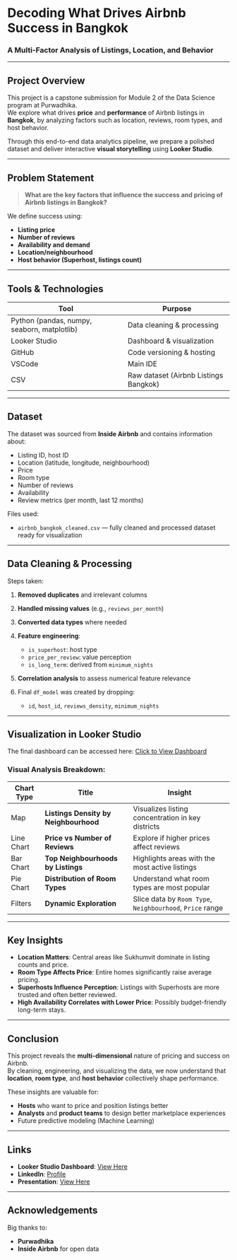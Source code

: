 # Decoding What Drives Airbnb Success in Bangkok  
### A Multi-Factor Analysis of Listings, Location, and Behavior  

---

## Project Overview

This project is a capstone submission for Module 2 of the Data Science program at Purwadhika.  
We explore what drives **price** and **performance** of Airbnb listings in **Bangkok**, by analyzing factors such as location, reviews, room types, and host behavior.

Through this end-to-end data analytics pipeline, we prepare a polished dataset and deliver interactive **visual storytelling** using **Looker Studio**.

---

## Problem Statement

> **What are the key factors that influence the success and pricing of Airbnb listings in Bangkok?**

We define success using:
- **Listing price**
- **Number of reviews**
- **Availability and demand**
- **Location/neighbourhood**
- **Host behavior (Superhost, listings count)**

---

## Tools & Technologies

| Tool | Purpose |
|------|--------|
| Python (pandas, numpy, seaborn, matplotlib) | Data cleaning & processing |
| Looker Studio | Dashboard & visualization |
| GitHub | Code versioning & hosting |
| VSCode | Main IDE |
| CSV | Raw dataset (Airbnb Listings Bangkok) |

---

## Dataset

The dataset was sourced from **Inside Airbnb** and contains information about:
- Listing ID, host ID
- Location (latitude, longitude, neighbourhood)
- Price
- Room type
- Number of reviews
- Availability
- Review metrics (per month, last 12 months)

 Files used:
- `airbnb_bangkok_cleaned.csv` — fully cleaned and processed dataset ready for visualization

---

## Data Cleaning & Processing

Steps taken:

1. **Removed duplicates** and irrelevant columns
2. **Handled missing values** (e.g., `reviews_per_month`)
3. **Converted data types** where needed
4. **Feature engineering**:
   - `is_superhost`: host type
   - `price_per_review`: value perception
   - `is_long_term`: derived from `minimum_nights`

5. **Correlation analysis** to assess numerical feature relevance
6. Final `df_model` was created by dropping:
   - `id`, `host_id`, `reviews_density`, `minimum_nights`

---

## Visualization in Looker Studio

 The final dashboard can be accessed here: [Click to View Dashboard](https://lookerstudio.google.com/reporting/1bedb78e-2d11-4759-9dda-e679e42dafd4)

### Visual Analysis Breakdown:

| Chart Type | Title | Insight |
|------------|-------|---------|
| Map | **Listings Density by Neighbourhood** | Visualizes listing concentration in key districts |
| Line Chart | **Price vs Number of Reviews** | Explore if higher prices affect reviews |
| Bar Chart | **Top Neighbourhoods by Listings** | Highlights areas with the most active listings |
| Pie Chart | **Distribution of Room Types** | Understand what room types are most popular |
| Filters | **Dynamic Exploration** | Slice data by `Room Type`, `Neighbourhood`, `Price` range |

---

## Key Insights

- **Location Matters**: Central areas like Sukhumvit dominate in listing counts and price.
- **Room Type Affects Price**: Entire homes significantly raise average pricing.
- **Superhosts Influence Perception**: Listings with Superhosts are more trusted and often better reviewed.
- **High Availability Correlates with Lower Price**: Possibly budget-friendly long-term stays.

---

## Conclusion

This project reveals the **multi-dimensional** nature of pricing and success on Airbnb.  
By cleaning, engineering, and visualizing the data, we now understand that **location**, **room type**, and **host behavior** collectively shape performance.

These insights are valuable for:
- **Hosts** who want to price and position listings better
- **Analysts** and **product teams** to design better marketplace experiences
- Future predictive modeling (Machine Learning)

---

## Links

- **Looker Studio Dashboard**: [View Here](https://lookerstudio.google.com/reporting/1bedb78e-2d11-4759-9dda-e679e42dafd4)
- **LinkedIn**: [Profile](https://www.linkedin.com/in/dhymasmf/)
- **Presentation**: [View Here](https://www.canva.com/design/DAGkXAU6TXU/2O0cOD6MHrSYSVx9bEps_g/view?utm_content=DAGkXAU6TXU&utm_campaign=designshare&utm_medium=link2&utm_source=uniquelinks&utlId=h5e7dd9d53d)

---

## Acknowledgements

Big thanks to:
- **Purwadhika**
- **Inside Airbnb** for open data
